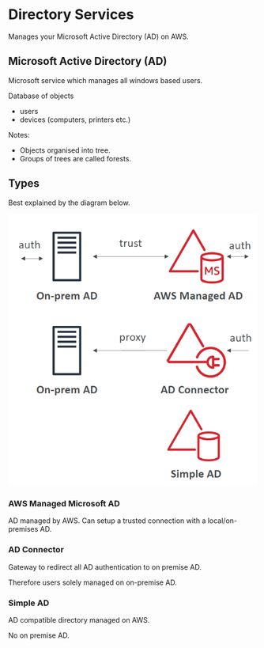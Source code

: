 # Directory Services

Manages your Microsoft Active Directory (AD) on AWS.

## Microsoft Active Directory (AD)

Microsoft service which manages all windows based users.

Database of objects
- users
- devices (computers, printers etc.)

Notes: 
- Objects organised into tree.
- Groups of trees are called forests.

## Types

Best explained by the diagram below.

![](./../../../img/ad_services.png)

### AWS Managed Microsoft AD

AD managed by AWS. Can setup a trusted connection with a local/on-premises AD.

### AD Connector

Gateway to redirect all AD authentication to on premise AD.

Therefore users solely managed on on-premise AD.

### Simple AD

AD compatible directory managed on AWS.

No on premise AD.

